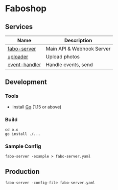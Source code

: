 # Faboshop

## Services

|Name|Description|
|---|---|
| [fabo-server](./o.o/backend/cmd/fabo-server) | Main API & Webhook Server |
| [uploader](./o.o/backend/cmd/uploader) | Upload photos |
| [event-handler](./o.o/backend/cmd/event-handler) | Handle events, send 

## Development

### Tools

- Install [Go](https://golang.org/dl/) (1.15 or above)

### Build

```
cd o.o
go install ./...
```

### Sample Config

```
fabo-server -example > fabo-server.yaml
```

## Production

```
fabo-server -config-file fabo-server.yaml
```
